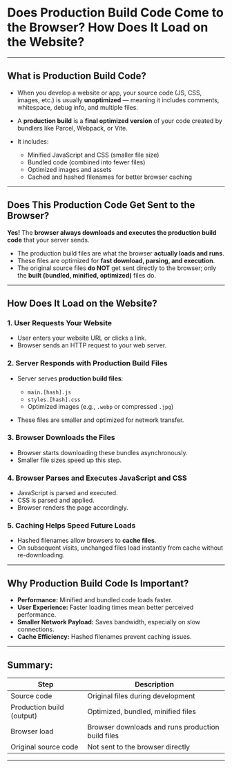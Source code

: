 
# Does Production Build Code Come to the Browser? How Does It Load on the Website?

---

## What is Production Build Code?

* When you develop a website or app, your source code (JS, CSS, images, etc.) is usually **unoptimized** — meaning it includes comments, whitespace, debug info, and multiple files.
* A **production build** is a **final optimized version** of your code created by bundlers like Parcel, Webpack, or Vite.
* It includes:

  * Minified JavaScript and CSS (smaller file size)
  * Bundled code (combined into fewer files)
  * Optimized images and assets
  * Cached and hashed filenames for better browser caching

---

## Does This Production Code Get Sent to the Browser?

**Yes!** The **browser always downloads and executes the production build code** that your server sends.

* The production build files are what the browser **actually loads and runs**.
* These files are optimized for **fast download, parsing, and execution**.
* The original source files **do NOT** get sent directly to the browser; only the **built (bundled, minified, optimized)** files do.

---

## How Does It Load on the Website?

### 1. **User Requests Your Website**

* User enters your website URL or clicks a link.
* Browser sends an HTTP request to your web server.

### 2. **Server Responds with Production Build Files**

* Server serves **production build files**:

  * `main.[hash].js`
  * `styles.[hash].css`
  * Optimized images (e.g., `.webp` or compressed `.jpg`)
* These files are smaller and optimized for network transfer.

### 3. **Browser Downloads the Files**

* Browser starts downloading these bundles asynchronously.
* Smaller file sizes speed up this step.

### 4. **Browser Parses and Executes JavaScript and CSS**

* JavaScript is parsed and executed.
* CSS is parsed and applied.
* Browser renders the page accordingly.

### 5. **Caching Helps Speed Future Loads**

* Hashed filenames allow browsers to **cache files**.
* On subsequent visits, unchanged files load instantly from cache without re-downloading.

---

## Why Production Build Code Is Important?

* **Performance:** Minified and bundled code loads faster.
* **User Experience:** Faster loading times mean better perceived performance.
* **Smaller Network Payload:** Saves bandwidth, especially on slow connections.
* **Cache Efficiency:** Hashed filenames prevent caching issues.

---

## Summary:

| Step                      | Description                                       |
| ------------------------- | ------------------------------------------------- |
| Source code               | Original files during development                 |
| Production build (output) | Optimized, bundled, minified files                |
| Browser load              | Browser downloads and runs production build files |
| Original source code      | Not sent to the browser directly                  |

---